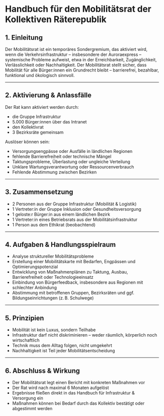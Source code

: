 
# Handbuch für den Mobilitätsrat der Kollektiven Räterepublik

## 1. Einleitung

Der Mobilitätsrat ist ein temporäres Sondergremium, das aktiviert wird, wenn die Verkehrsinfrastruktur – insbesondere der Auroraexpress – systemische Probleme aufweist, etwa in der Erreichbarkeit, Zugänglichkeit, Verlässlichkeit oder Nachhaltigkeit. Der Mobilitätsrat stellt sicher, dass Mobilität für alle Bürger:innen ein Grundrecht bleibt – barrierefrei, bezahlbar, funktional und ökologisch sinnvoll.

---

## 2. Aktivierung & Anlassfälle

Der Rat kann aktiviert werden durch:
- die Gruppe Infrastruktur
- 5.000 Bürger:innen über das Intranet
- den Kollektivrat
- 3 Bezirksräte gemeinsam

Auslöser können sein:
- Versorgungsengpässe oder Ausfälle in ländlichen Regionen
- fehlende Barrierefreiheit oder technische Mängel
- Taktungsprobleme, Überlastung oder ungleiche Verteilung
- Unklare Wartungsverantwortung oder Ressourcenverbrauch
- Fehlende Abstimmung zwischen Bezirken

---

## 3. Zusammensetzung

- 2 Personen aus der Gruppe Infrastruktur (Mobilität & Logistik)
- 1 Vertreter:in der Gruppe Inklusion oder Gesundheitsversorgung
- 1 geloste:r Bürger:in aus einem ländlichen Bezirk
- 1 Vertreter:in eines Betriebsrats aus der Mobilitätsinfrastruktur
- 1 Person aus dem Ethikrat (beobachtend)

---

## 4. Aufgaben & Handlungsspielraum

- Analyse struktureller Mobilitätsprobleme
- Erstellung einer Mobilitätskarte mit Bedarfen, Engpässen und Optimierungspotenzial
- Entwicklung von Maßnahmenplänen zu Taktung, Ausbau, Barrierefreiheit oder Technologieeinsatz
- Einbindung von Bürgerfeedback, insbesondere aus Regionen mit schlechter Anbindung
- Abstimmung mit betroffenen Gruppen, Bezirksräten und ggf. Bildungseinrichtungen (z. B. Schulwege)

---

## 5. Prinzipien

- Mobilität ist kein Luxus, sondern Teilhabe
- Infrastruktur darf nicht diskriminieren – weder räumlich, körperlich noch wirtschaftlich
- Technik muss dem Alltag folgen, nicht umgekehrt
- Nachhaltigkeit ist Teil jeder Mobilitätsentscheidung

---

## 6. Abschluss & Wirkung

- Der Mobilitätsrat legt einen Bericht mit konkreten Maßnahmen vor
- Der Rat wird nach maximal 6 Monaten aufgelöst
- Ergebnisse fließen direkt in das Handbuch für Infrastruktur & Versorgung ein
- Maßnahmen können bei Bedarf durch das Kollektiv bestätigt oder abgestimmt werden
